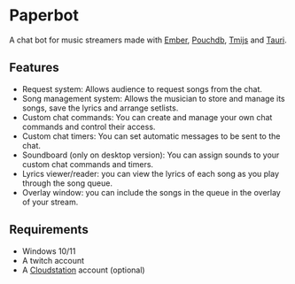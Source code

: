 # Paperbot

A chat bot for music streamers made with [Ember](https://emberjs.com/), [Pouchdb](https://pouchdb.com/), [Tmijs](https://tmijs.com/) and [Tauri](https://tauri.app/).

## Features

* Request system: Allows audience to request songs from the chat.
* Song management system: Allows the musician to store and manage its songs, save the lyrics and arrange setlists.
* Custom chat commands: You can create and manage your own chat commands and control their access. 
* Custom chat timers: You can set automatic messages to be sent to the chat.
* Soundboard (only on desktop version): You can assign sounds to your custom chat commands and timers.
* Lyrics viewer/reader: you can view the lyrics of each song as you play through the song queue. 
* Overlay window: you can include the songs in the queue in the overlay of your stream.

## Requirements

* Windows 10/11
* A twitch account
* A [Cloudstation](https://www.cloudstation.com) account (optional)
